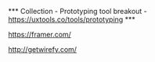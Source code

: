*** Collection - Prototyping tool breakout - https://uxtools.co/tools/prototyping ***

https://framer.com/

http://getwirefy.com/
